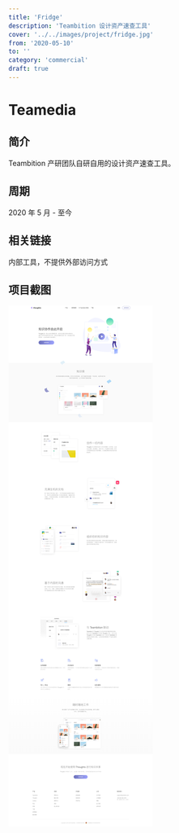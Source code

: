 ```yaml
---
title: 'Fridge'
description: 'Teambition 设计资产速查工具'
cover: '../../images/project/fridge.jpg'
from: '2020-05-10'
to: ''
category: 'commercial'
draft: true
---
```



# Teamedia

## 简介

Teambition 产研团队自研自用的设计资产速查工具。


## 周期

2020 年 5 月 - 至今

## 相关链接

内部工具，不提供外部访问方式

## 项目截图

![官网介绍](../../images/project/thoughts/thoughts.png)
